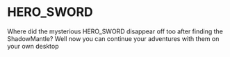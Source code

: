 # HERO_SWORD
Where did the mysterious HERO_SWORD disappear off too after finding the ShadowMantle? Well now you can continue your adventures with them on your own desktop

